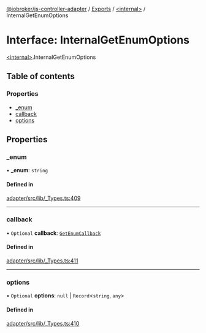 [@iobroker/js-controller-adapter](../README.md) / [Exports](../modules.md) / [\<internal\>](../modules/internal_.md) / InternalGetEnumOptions

# Interface: InternalGetEnumOptions

[\<internal\>](../modules/internal_.md).InternalGetEnumOptions

## Table of contents

### Properties

- [\_enum](internal_.InternalGetEnumOptions.md#_enum)
- [callback](internal_.InternalGetEnumOptions.md#callback)
- [options](internal_.InternalGetEnumOptions.md#options)

## Properties

### \_enum

• **\_enum**: `string`

#### Defined in

[adapter/src/lib/_Types.ts:409](https://github.com/ioBroker/ioBroker.js-controller/blob/a0d19f0c12f79a792741858b32ef9d3886c117c5/packages/adapter/src/lib/_Types.ts#L409)

___

### callback

• `Optional` **callback**: [`GetEnumCallback`](../modules/internal_.md#getenumcallback)

#### Defined in

[adapter/src/lib/_Types.ts:411](https://github.com/ioBroker/ioBroker.js-controller/blob/a0d19f0c12f79a792741858b32ef9d3886c117c5/packages/adapter/src/lib/_Types.ts#L411)

___

### options

• `Optional` **options**: ``null`` \| `Record`\<`string`, `any`\>

#### Defined in

[adapter/src/lib/_Types.ts:410](https://github.com/ioBroker/ioBroker.js-controller/blob/a0d19f0c12f79a792741858b32ef9d3886c117c5/packages/adapter/src/lib/_Types.ts#L410)
